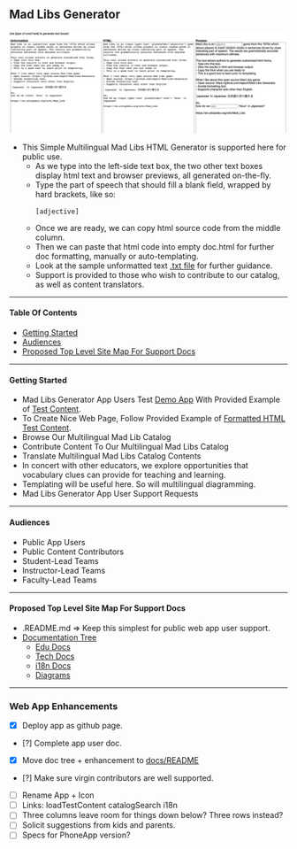 ## Mad Libs Generator

![example](docs/media/images/app-demo-screenshot.png)

- This Simple Multilingual Mad Libs HTML Generator is supported here for public use.
  - As we type into the left-side text box, the two other text boxes display html text and browser previews, all generated on-the-fly.
  - Type the part of speech that should fill a blank field, wrapped by hard brackets, like so:
    ```
    [adjective]
    ```
  - Once we are ready, we can copy html source code from the middle column.
  - Then we can paste that html code into empty doc.html for further doc formatting, manually or auto-templating.
  - Look at the sample unformatted text [.txt file](catalog/test-content/test-content.txt) for further guidance.
  - Support is provided to those who wish to contribute to our catalog, as well as content translators.

---

#### Table Of Contents
- [Getting Started](#getting-started)
- [Audiences](#audiences)
- [Proposed Top Level Site Map For Support Docs](#proposed-top-level-site-map-for-support-docs)

---

#### Getting Started
- Mad Libs Generator App Users Test [Demo App](https://urbanspectra-nyc.github.io/Mad-Libs-Generator/code/) With Provided Example of [Test Content](catalog/test-content/test-content.txt).
- To Create Nice Web Page, Follow Provided Example of [Formatted HTML Test Content](catalog/test-content/test-content.html).
- Browse Our Multilingual Mad Lib Catalog
- Contribute Content To Our Multilingual Mad Libs Catalog
- Translate Multilingual Mad Libs Catalog Contents
- In concert with other educators, we explore opportunities that vocabulary clues can provide for teaching and learning.
- Templating will be useful here.  So will multilingual diagramming.
- Mad Libs Generator App User Support Requests

---

#### Audiences
- Public App Users
- Public Content Contributors
- Student-Lead Teams
- Instructor-Lead Teams
- Faculty-Lead Teams

---

#### Proposed Top Level Site Map For Support Docs
- .README.md => Keep this simplest for public web app user support.
- [Documentation Tree](docs/)
  - [Edu Docs](docs/edu-docs/)
  - [Tech Docs](docs/tech-docs)
  - [i18n Docs](docs/i18n-docs/)
  - [Diagrams](docs/diagrams/)

---

### Web App Enhancements
- [x]  Deploy app as github page.
- [?]  Complete app user doc.
- [x]  Move doc tree + enhancement to [docs/README](docs/README.md)
- [?]  Make sure virgin contributors are well supported.
- [ ]  Rename App + Icon
- [ ]  Links: loadTestContent catalogSearch i18n
- [ ]  Three columns leave room for things down below?  Three rows instead?
- [ ]  Solicit suggestions from kids and parents.
- [ ]  Specs for PhoneApp version?  
